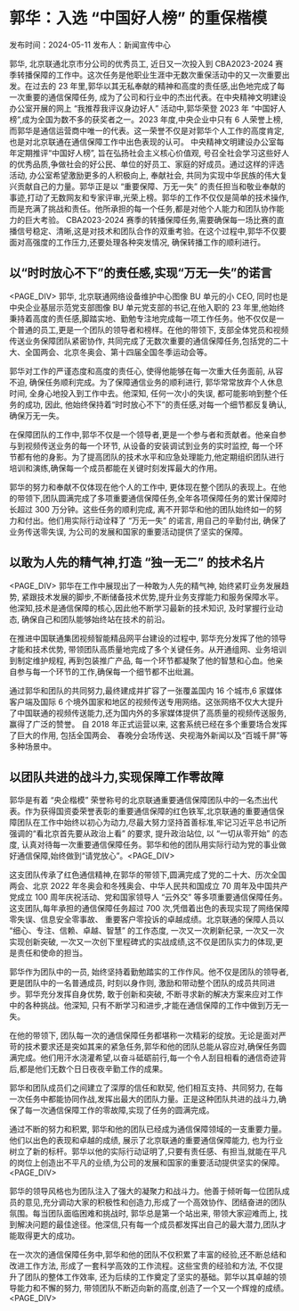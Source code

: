 # 郭华：入选 “中国好人榜” 的重保楷模

发布时间：2024-05-11 发布人：新闻宣传中心

郭华, 北京联通北京市分公司的优秀员工, 近日又一次投入到 CBA2023-2024 赛季转播保障的工作中。这次任务是他职业生涯中无数次重保活动中的又一次重要出发。在过去的 23 年里,郭华以其无私奉献的精神和高度的责任感,出色地完成了每一次重要的通信保障任务, 成为了公司和行业中的杰出代表。在中央精神文明建设办公室开展的网上 “我推荐我评议身边好人” 活动中,郭华荣登 2023 年 “中国好人榜”,成为全国为数不多的获奖者之一。2023 年度,中央企业中只有 6 人荣誉上榜,而郭华是通信运营商中唯一的代表。这一荣誉不仅是对郭华个人工作的高度肯定,也是对北京联通在通信保障工作中出色表现的认可。 中央精神文明建设办公室每年定期推评“中国好人榜”, 旨在弘扬社会主义核心价值观, 号召全社会学习这些好人的优秀品质,争做社会的好公民、单位的好员工、家庭的好成员。通过这样的评选活动, 办公室希望激励更多的人积极向上, 奉献社会, 共同为实现中华民族的伟大复兴贡献自己的力量。郭华正是以 “重要保障、万无一失” 的责任担当和敬业奉献的事迹,打动了无数网友和专家评审,光荣上榜。郭华的工作不仅仅是简单的技术操作,而是充满了挑战和责任。他所承担的每一个任务,都是对他个人能力和团队协作能力的巨大考验。 CBA2023-2024 赛季的转播保障任务,需要确保每一场比赛的直播信号稳定、清晰,这是对技术和团队合作的双重考验。在这个过程中,郭华不仅要面对高强度的工作压力,还要处理各种突发情况, 确保转播工作的顺利进行。

## 以“时时放心不下”的责任感,实现“万无一失”的诺言

<PAGE_DIV> 郭华, 北京联通网络设备维护中心图像 BU 单元的小 CEO, 同时也是中央企业基层示范党支部图像 BU 单元党支部的书记,在他入职的 23 年里,他始终秉持着高度的责任感,脚踏实地、勤勉专注地完成每一项工作任务。他不仅仅是一个普通的员工,更是一个团队的领导者和榜样。在他的带领下, 支部全体党员和视频传送业务保障团队紧密协作, 共同完成了无数次重要的通信保障任务,包括党的二十大、全国两会、北京冬奥会、第十四届全国冬季运动会等。

郭华对工作的严谨态度和高度的责任心, 使得他能够在每一次重大任务面前, 从容不迫, 确保任务顺利完成。为了保障通信业务的顺利进行, 郭华常常放弃个人休息时间, 全身心地投入到工作中去。他深知, 任何一次小的失误, 都可能影响到整个任务的成功, 因此, 他始终保持着“时时放心不下”的责任感,对每一个细节都反复确认,确保万无一失。

在保障团队的工作中,郭华不仅是一个领导者,更是一个参与者和贡献者。他亲自参与到视频传送业务的每一个环节, 从设备的安装调试到业务的实时监控, 每一个环节都有他的身影。为了提高团队的技术水平和应急处理能力,他定期组织团队进行培训和演练,确保每一个成员都能在关键时刻发挥最大的作用。

郭华的努力和奉献不仅体现在他个人的工作中, 更体现在整个团队的表现上。在他的带领下,团队圆满完成了多项重要通信保障任务,全年各项保障任务的累计保障时长超过 300 万分钟。这些任务的顺利完成, 离不开郭华和他的团队始终如一的努力和付出。他们用实际行动诠释了 “万无一失” 的诺言, 用自己的辛勤付出, 确保了业务传送零失误, 为公司的发展和国家的重要活动提供了坚实的保障。

## 以敢为人先的精气神,打造 “独一无二” 的技术名片

<PAGE_DIV> 郭华在工作中展现出了一种敢为人先的精气神, 始终紧盯业务发展趋势, 紧跟技术发展的脚步,不断储备技术优势,提升业务支撑能力和服务保障水平。他深知,技术是通信保障的核心,因此他不断学习最新的技术知识, 及时掌握行业动态, 确保自己和团队能够始终站在技术的前沿。

在推进中国联通集团视频智能精品网平台建设的过程中, 郭华充分发挥了他的领导才能和技术优势, 带领团队高质量地完成了多个关键任务。从开通组网、业务培训到制定维护规程, 再到包装推广产品, 每一个环节都凝聚了他的智慧和心血。他亲自参与每一个环节的工作,确保每一个细节都不出纰漏。

通过郭华和团队的共同努力,最终建成并扩容了一张覆盖国内 16 个城市,6 家媒体客户端及国际 6 个境外国家和地区的视频传送专用网络。这张网络不仅大大提升了中国联通的视频传送能力,还为国内外的多家媒体提供了高质量的视频传送服务,赢得了广泛的赞誉。 自 2018 年正式运营以来, 这套系统已经在多个重要场合发挥了巨大的作用, 包括全国两会、 春晚分会场传送、央视海外新闻以及“百城千屏”等多种场景中。

## 以团队共进的战斗力,实现保障工作零故障

郭华是有着 “央企楷模” 荣誉称号的北京联通重要通信保障团队中的一名杰出代表。作为获得国资委荣誉表彰的重要通信保障的红色铁军,北京联通的重要通信保障团队在工作中始终以初心为动力,尽最大努力坚持首善标准,牢记习近平总书记所强调的“看北京首先要从政治上看” 的要求, 提升政治站位, 以 “一切从零开始” 的态度, 认真对待每一次重要通信保障任务。郭华和他的团队用实际行动为党的事业做好通信保障,始终做到“请党放心”。<PAGE_DIV> 

这支团队传承了红色通信精神,在郭华的带领下,圆满完成了党的二十大、历次全国两会、北京 2022 年冬奥会和冬残奥会、中华人民共和国成立 70 周年及中国共产党成立 100 周年庆祝活动、党和国家领导人 “云外交” 等多项重要通信保障任务。这支团队,每年承担的通信保障任务超过 700 次,凭借着出色的表现实现了网络保障零失误、信息安全零事故、 重要客户零投诉的卓越成绩。北京联通的保障人员以 “细心、专注、信赖、卓越、智慧” 的工作态度, 一次又一次刷新纪录, 一次又一次实现创新突破, 一次又一次创下里程碑式的实战成绩,这不仅是团队实力的体现,更是责任和使命的担当。

郭华作为团队中的一员, 始终坚持着勤勉踏实的工作作风。他不仅是团队的领导者, 更是团队中的一名普通成员, 时刻以身作则, 激励和带动整个团队的成员共同进步。郭华充分发挥自身优势, 敢于创新和突破, 不断寻求新的解决方案来应对工作中的各种挑战。他深知, 只有不断学习和进步,才能在通信保障的工作中做到万无一失。

在他的带领下, 团队每一次的通信保障任务都堪称一次精彩的绽放。无论是面对严苛的技术要求还是突如其来的紧急任务,郭华和他的团队总能从容应对,确保任务圆满完成。他们用汗水浇灌希望,以奋斗砥砺前行,每一个令人刮目相看的通信奇迹背后,都是他们无数个日日夜夜辛勤工作的成果。

郭华和团队成员们之间建立了深厚的信任和默契, 他们相互支持、共同努力, 在每一次任务中都能协同作战,发挥出最大的团队力量。正是这种团队共进的战斗力,确保了每一次通信保障工作的零故障,实现了任务的圆满完成。

通过不断的努力和积累, 郭华和他的团队已经成为通信保障领域的一支重要力量。他们以出色的表现和卓越的成绩, 展示了北京联通的重要通信保障能力, 也为行业树立了新的标杆。郭华以他的实际行动证明了,只要有责任感、有担当,就能在平凡的岗位上创造出不平凡的业绩,为公司的发展和国家的重要活动提供坚实的保障。<PAGE_DIV> 

郭华的领导风格也为团队注入了强大的凝聚力和战斗力。他善于倾听每一位团队成员的意见,充分调动大家的积极性和创造力,形成了一个高效协作、团结奋进的团队氛围。每当团队面临困难和挑战时, 郭华总是第一个站出来, 带领大家迎难而上, 找到解决问题的最佳途径。他深信,只有每一个成员都发挥出自己的最大潜力,团队才能取得更大的成功。

在一次次的通信保障任务中,郭华和他的团队不仅积累了丰富的经验,还不断总结和改进工作方法, 形成了一套科学高效的工作流程。这些宝贵的经验和方法, 不仅提升了团队的整体工作效率, 还为后续的工作奠定了坚实的基础。郭华以其卓越的领导能力和不懈的努力, 带领团队不断迈向新的高度,创造了一个又一个辉煌的成绩。<PAGE_DIV> 